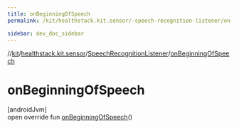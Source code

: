 ```yaml
---
title: onBeginningOfSpeech
permalink: /kit/healthstack.kit.sensor/-speech-recognition-listener/on-beginning-of-speech.html

sidebar: dev_doc_sidebar
---
```

//[kit](../../../index.html)/[healthstack.kit.sensor](../index.html)/[SpeechRecognitionListener](index.html)/[onBeginningOfSpeech](on-beginning-of-speech.html)



# onBeginningOfSpeech



[androidJvm]\
open override fun [onBeginningOfSpeech](on-beginning-of-speech.html)()




